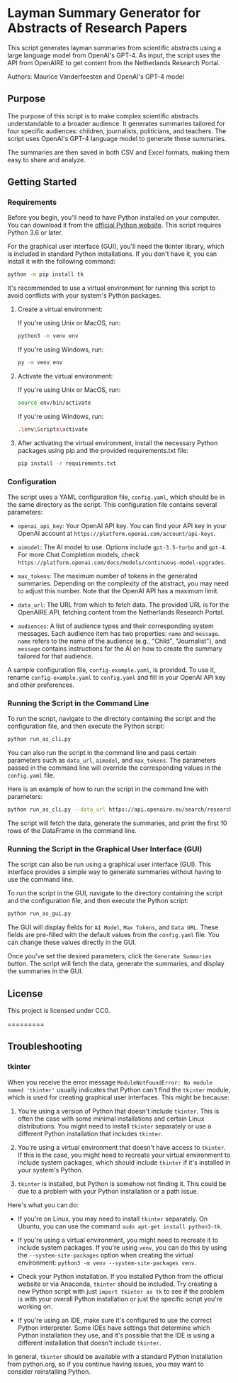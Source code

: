 # Layman Summary Generator for Abstracts of Research Papers

This script generates layman summaries from scientific abstracts using a large language model from OpenAI's GPT-4. As input, the script uses the API from OpenAIRE to get content from the Netherlands Research Portal.

Authors: Maurice Vanderfeesten and OpenAI's GPT-4 model

## Purpose

The purpose of this script is to make complex scientific abstracts understandable to a broader audience. It generates summaries tailored for four specific audiences: children, journalists, politicians, and teachers. The script uses OpenAI's GPT-4 language model to generate these summaries.

The summaries are then saved in both CSV and Excel formats, making them easy to share and analyze.

## Getting Started

### Requirements

Before you begin, you'll need to have Python installed on your computer. You can download it from the [official Python website](https://www.python.org/downloads/). This script requires Python 3.6 or later.

For the graphical user interface (GUI), you'll need the tkinter library, which is included in standard Python installations. If you don't have it, you can install it with the following command:

```bash
python -m pip install tk
```

It's recommended to use a virtual environment for running this script to avoid conflicts with your system's Python packages.

1. Create a virtual environment:

   If you're using Unix or MacOS, run:
   
   ```bash
   python3 -m venv env
   ```

   If you're using Windows, run:

   ```bash
   py -m venv env
   ```

2. Activate the virtual environment:

   If you're using Unix or MacOS, run:

   ```bash
   source env/bin/activate
   ```

   If you're using Windows, run:

   ```bash
   .\env\Scripts\activate
   ```

3. After activating the virtual environment, install the necessary Python packages using pip and the provided requirements.txt file:

   ```bash
   pip install -r requirements.txt
   ```

### Configuration

The script uses a YAML configuration file, `config.yaml`, which should be in the same directory as the script. This configuration file contains several parameters:

- `openai_api_key`: Your OpenAI API key. You can find your API key in your OpenAI account at `https://platform.openai.com/account/api-keys`.

- `aimodel`: The AI model to use. Options include `gpt-3.5-turbo` and `gpt-4`. For more Chat Completion models, check `https://platform.openai.com/docs/models/continuous-model-upgrades`.

- `max_tokens`: The maximum number of tokens in the generated summaries. Depending on the complexity of the abstract, you may need to adjust this number. Note that the OpenAI API has a maximum limit.

- `data_url`: The URL from which to fetch data. The provided URL is for the OpenAIRE API, fetching content from the Netherlands Research Portal.

- `audiences`: A list of audience types and their corresponding system messages. Each audience item has two properties: `name` and `message`. `name` refers to the name of the audience (e.g., "Child", "Journalist"), and `message` contains instructions for the AI on how to create the summary tailored for that audience.

A sample configuration file, `config-example.yaml`, is provided. To use it, rename `config-example.yaml` to `config.yaml` and fill in your OpenAI API key and other preferences.

### Running the Script in the Command Line

To run the script, navigate to the directory containing the script and the configuration file, and then execute the Python script:

```bash
python run_as_cli.py
```

You can also run the script in the command line and pass certain parameters such as `data_url`, `aimodel`, and `max_tokens`. The parameters passed in the command line will override the corresponding values in the `config.yaml` file.

Here is an example of how to run the script in the command line with parameters:

```bash
python run_as_cli.py --data_url https://api.openaire.eu/search/researchProducts?format=json&doi=10.1364/josaa.465900 --aimodel gpt-4 --max_tokens 200
```

The script will fetch the data, generate the summaries, and print the first 10 rows of the DataFrame in the command line.

### Running the Script in the Graphical User Interface (GUI)

The script can also be run using a graphical user interface (GUI). This interface provides a simple way to generate summaries without having to use the command line. 

To run the script in the GUI, navigate to the directory containing the script and the configuration file, and then execute the Python script:

```bash
python run_as_gui.py
```

The GUI will display fields for `AI Model`, `Max Tokens`, and `Data URL`. These fields are pre-filled with the default values from the `config.yaml` file. You can change these values directly in the GUI.

Once you've set the desired parameters, click the `Generate Summaries` button. The script will fetch the data, generate the summaries, and display the summaries in the GUI.

## License

This project is licensed under CC0.

=========

## Troubleshooting

### tkinter 
When you receive the error message `ModuleNotFoundError: No module named 'tkinter'` usually indicates that Python can't find the `tkinter` module, which is used for creating graphical user interfaces. This might be because:

1. You're using a version of Python that doesn't include `tkinter`. This is often the case with some minimal installations and certain Linux distributions. You might need to install `tkinter` separately or use a different Python installation that includes `tkinter`.

2. You're using a virtual environment that doesn't have access to `tkinter`. If this is the case, you might need to recreate your virtual environment to include system packages, which should include `tkinter` if it's installed in your system's Python.

3. `tkinter` is installed, but Python is somehow not finding it. This could be due to a problem with your Python installation or a path issue.

Here's what you can do:

- If you're on Linux, you may need to install `tkinter` separately. On Ubuntu, you can use the command `sudo apt-get install python3-tk`.
  
- If you're using a virtual environment, you might need to recreate it to include system packages. If you're using `venv`, you can do this by using the `--system-site-packages` option when creating the virtual environment: `python3 -m venv --system-site-packages venv`.

- Check your Python installation. If you installed Python from the official website or via Anaconda, `tkinter` should be included. Try creating a new Python script with just `import tkinter as tk` to see if the problem is with your overall Python installation or just the specific script you're working on.

- If you're using an IDE, make sure it's configured to use the correct Python interpreter. Some IDEs have settings that determine which Python installation they use, and it's possible that the IDE is using a different installation that doesn't include `tkinter`. 

In general, `tkinter` should be available with a standard Python installation from python.org, so if you continue having issues, you may want to consider reinstalling Python.